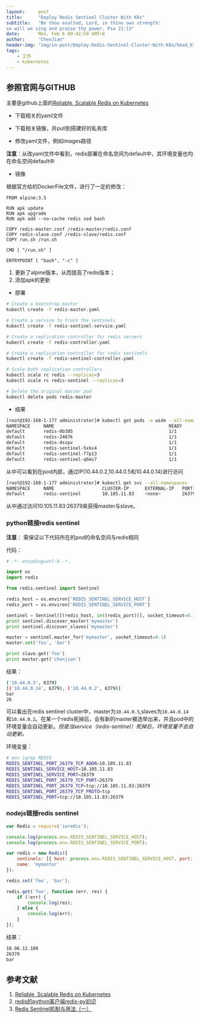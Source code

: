 ```yaml
---
layout:     post
title:      "Deploy Redis Sentinel Cluster With K8s"
subtitle:   "Be thou exalted, Lord, in thine own strength:
so will we sing and praise thy power. Psa 21:13"
date:       Mon, Feb 6 09:42:59 GMT+8
author:     "ChenJian"
header-img: "img/in-post/Deploy-Redis-Sentinel-Cluster-With-K8s/head_blog.jpg"
tags:
    - 工作
    - kubernetes
---
```


## 参照官网与GITHUB

主要是github上面的[Reliable, Scalable Redis on Kubernetes](https://github.com/kubernetes/kubernetes/tree/master/examples/storage/redis)

- 下载相关的yaml文件

- 下载相关镜像，并pull到搭建好的私有库

- 修改yaml文件，例如images路径 

**注意**：从改yaml文件中看到，redis部署在命名空间为default中，其环境变量也均在命名空间default中

- 镜像	

根据官方给的DockerFile文件，进行了一定的修改：

``` docker
FROM alpine:3.5

RUN apk update
RUN apk upgrade
RUN apk add --no-cache redis sed bash

COPY redis-master.conf /redis-master/redis.conf
COPY redis-slave.conf /redis-slave/redis.conf
COPY run.sh /run.sh

CMD [ "/run.sh" ]

ENTRYPOINT [ "bash", "-c" ]
```

1. 更新了alpine版本，从而提高了redis版本；
2. 添加apk的更新 

- 部署

``` bash
# Create a bootstrap master
kubectl create -f redis-master.yaml

# Create a service to track the sentinels
kubectl create -f redis-sentinel-service.yaml

# Create a replication controller for redis servers
kubectl create -f redis-controller.yaml

# Create a replication controller for redis sentinels
kubectl create -f redis-sentinel-controller.yaml

# Scale both replication controllers
kubectl scale rc redis --replicas=3
kubectl scale rc redis-sentinel --replicas=3

# Delete the original master pod
kubectl delete pods redis-master
```

- 结果

``` bash
[root@192-168-1-177 administrator]# kubectl get pods -o wide --all-namespaces
NAMESPACE     NAME                                           READY     STATUS    RESTARTS   AGE       IP              NODE
default       redis-0b305                                    1/1       Running   0          16d       10.44.0.2       192-168-1-178.node
default       redis-2407k                                    1/1       Running   0          16d       10.44.0.5       192-168-1-178.node
default       redis-4szpv                                    1/1       Running   0          54m       10.44.0.14      192-168-1-178.node
default       redis-sentinel-5xkv4                           1/1       Running   0          16d       10.44.0.6       192-168-1-178.node
default       redis-sentinel-f7p13                           1/1       Running   0          16d       10.44.0.3       192-168-1-178.node
default       redis-sentinel-q6ms7                           1/1       Running   0          16d       10.44.0.7       192-168-1-178.node
```

从中可以看到在pod内部，通过IP(10.44.0.2,10.44.0.5和10.44.0.14)进行访问

``` bash
[root@192-168-1-177 administrator]# kubectl get svc --all-namespaces
NAMESPACE     NAME                  CLUSTER-IP      EXTERNAL-IP   PORT(S)                         AGE
default       redis-sentinel        10.105.11.83    <none>        26379/TCP                       16d
```

从中通过访问10.105.11.83:26379来获得master与slave。

### python链接redis sentinel

**注意**： 需保证以下代码所在的pod的命名空间与redis相同

代码：

``` python
# -*- encoding=utf-8 -*-

import os
import redis

from redis.sentinel import Sentinel

redis_host = os.environ['REDIS_SENTINEL_SERVICE_HOST']
redis_port = os.environ['REDIS_SENTINEL_SERVICE_PORT']

sentinel = Sentinel([(redis_host, int(redis_port))], socket_timeout=0.1)
print sentinel.discover_master('mymaster')
print sentinel.discover_slaves('mymaster')

master = sentinel.master_for('mymaster', socket_timeout=0.1)
master.set('foo', 'bar')

print slave.get('foo')
print master.get('chenjian')
```

结果：

``` bash
('10.44.0.5', 6379)
[('10.44.0.14', 6379), ('10.44.0.2', 6379)]
bar
26
```

可以看出在redis sentinel cluster中，master为`10.44.0.5`,slaves为`10.44.0.14`和`10.44.0.2`。在某一个redis死掉后，会有新的master被选举出来，并且pod中的环境变量会自动更新。*但是当service（redis-sentinel）死掉后，环境变量不会自动更新。*

环境变量：

``` bash
# env |grep REDIS
REDIS_SENTINEL_PORT_26379_TCP_ADDR=10.105.11.83
REDIS_SENTINEL_SERVICE_HOST=10.105.11.83
REDIS_SENTINEL_SERVICE_PORT=26379
REDIS_SENTINEL_PORT_26379_TCP_PORT=26379
REDIS_SENTINEL_PORT_26379_TCP=tcp://10.105.11.83:26379
REDIS_SENTINEL_PORT_26379_TCP_PROTO=tcp
REDIS_SENTINEL_PORT=tcp://10.105.11.83:26379
```

### nodejs链接redis sentinel

``` javascript
var Redis = require('ioredis');

console.log(process.env.REDIS_SENTINEL_SERVICE_HOST);
console.log(process.env.REDIS_SENTINEL_SERVICE_PORT);

var redis = new Redis({
    sentinels: [{ host: process.env.REDIS_SENTINEL_SERVICE_HOST, port: process.env.REDIS_SENTINEL_SERVICE_PORT }],
    name: 'mymaster'
});

redis.set('foo', 'bar');

redis.get('foo', function (err, res) {
    if (!err) {
        console.log(res);
    } else {
        console.log(err);
    }
});
```

结果：

``` sh
10.96.12.100
26379
bar
```

## 参考文献

1. [Reliable, Scalable Redis on Kubernetes](https://github.com/kubernetes/kubernetes/tree/master/examples/storage/redis)
2. [redis的python客户端redis-py初识](http://www.tuicool.com/articles/FzmaeiY)
3. [Redis Sentinel机制与用法（一）](https://segmentfault.com/a/1190000002680804)